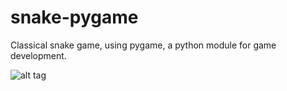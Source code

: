 # snake-pygame
Classical snake game, using pygame, a python module for game development.

![alt tag](https://user-images.githubusercontent.com/19740175/68547453-8fd61e80-03c0-11ea-9c7e-a612c783d202.JPG)
